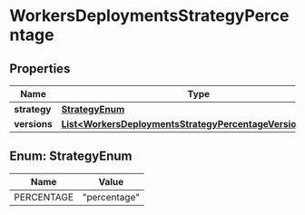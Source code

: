 

# WorkersDeploymentsStrategyPercentage


## Properties

| Name | Type | Description | Notes |
|------------ | ------------- | ------------- | -------------|
|**strategy** | [**StrategyEnum**](#StrategyEnum) |  |  |
|**versions** | [**List&lt;WorkersDeploymentsStrategyPercentageVersionsInner&gt;**](WorkersDeploymentsStrategyPercentageVersionsInner.md) |  |  |



## Enum: StrategyEnum

| Name | Value |
|---- | -----|
| PERCENTAGE | &quot;percentage&quot; |



